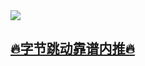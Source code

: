 <img align="center" src="https://github-readme-stats.vercel.app/api?username=Blankj&count_private=true&show_icons=true&hide=contribs&include_all_commits=true" />

## [🔥字节跳动靠谱内推🔥](https://blankj.com/2020/05/19/welcome-bytedance)
